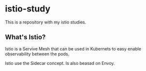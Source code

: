 # istio-study

This is a repository with my istio studies.

## What's Istio?

Istio is a Servive Mesh that can be used in Kubernets to easy 
enable observability between the pods.

Istio use the Sidecar concept. Is also beasad on Envoy.


